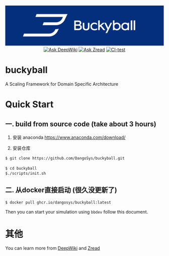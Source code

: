 <p align="center">
    <img src="docs/img/buckyball.png" width = "100%" height = "70%">
</p>

<div align="center" style="margin-top: -10pt;">

[![Ask DeepWiki](https://deepwiki.com/badge.svg)](https://deepwiki.com/DangoSys/buckyball)
[![Ask Zread](https://img.shields.io/badge/Ask_Zread-8A2BE2)](https://zread.ai/DangoSys/buckyball)
[![CI-test](https://github.com/DangoSys/buckybal/actions/workflows/github_actions.yml/badge.svg)](https://github.com/DangoSys/buckybal/actions/workflows/github_actions.yml)

</div>

# buckyball

A Scaling Framework for Domain Specific Architecture

# Quick Start

## 一. build from source code (take about 3 hours) 

1. 安装 anaconda
https://www.anaconda.com/download/

2. 安装仓库
```
$ git clone https://github.com/DangoSys/buckyball.git

$ cd buckyball
$./scripts/init.sh
```

## 二. 从docker直接启动 (很久没更新了)

```
$ docker pull ghcr.io/dangosys/buckyball:latest
```

Then you can start your simulation using ``bbdev`` follow this document.

# 其他

You can learn more from [DeepWiki](https://deepwiki.com/DangoSys/buckyball) and [Zread](https://zread.ai/DangoSys/buckyball)
